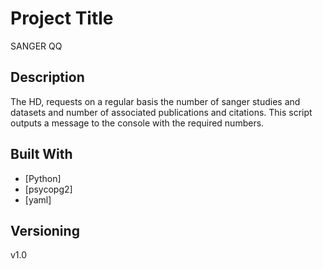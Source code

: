 # Project Title

SANGER QQ

## Description 

The HD, requests on a regular basis the number of sanger studies and datasets and number of associated publications and citations.
This script outputs a message to the console with the required numbers. 

## Built With

* [Python] 
* [psycopg2]
* [yaml]


## Versioning

v1.0

